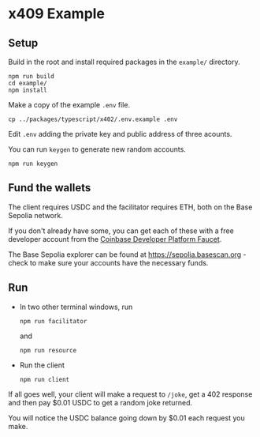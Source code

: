 # x409 Example

## Setup
Build in the root and install required packages in the `example/` directory.
```
npm run build
cd example/
npm install
```

Make a copy of the example `.env` file.
```
cp ../packages/typescript/x402/.env.example .env
```

Edit `.env` adding the private key and public address of three acounts.

You can run `keygen` to generate new random accounts.
```
npm run keygen
```

## Fund the wallets
The client requires USDC and the facilitator requires ETH, both on the Base Sepolia network.

If you don't already have some, you can get each of these with a free developer account from the [Coinbase Developer Platform Faucet](https://portal.cdp.coinbase.com/products/faucet).

The Base Sepolia explorer can be found at https://sepolia.basescan.org - check to make sure your accounts have the necessary funds.

## Run
* In two other terminal windows, run
  ```
  npm run facilitator
  ```
  and
  ```
  npm run resource
  ```
* Run the client
  ```
  npm run client
  ```
If all goes well, your client will make a request to `/joke`, get a 402 response and then pay $0.01 USDC to get a random joke returned.

You will notice the USDC balance going down by $0.01 each request you make.
